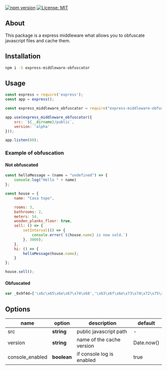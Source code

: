 [![npm version](https://badge.fury.io/js/express-middleware-obfuscator.svg)](https://www.npmjs.com/package/express-middleware-obfuscator) [![License: MIT](https://img.shields.io/badge/License-MIT-yellow.svg)](https://opensource.org/licenses/MIT)


## About

This package is a express middleware what allows you to obfuscate javascript files and cache them.

## Installation

```sh
npm i -S express-middleware-obfuscator
```

## Usage

```js
const express = require('express');
const app = express();

const express_middleware_obfuscator = require("express-middleware-obfuscator");

app.use(express_middleware_obfuscator({
    src: `${__dirname}/public`,
    version: 'alpha'
}));

app.listen(80);
```

### Example of obfuscation

#### Not obfuscated
```js
const helloMessage = (name = "undefined") => {
    console.log("Hello " + name)
};

const house = {
    name: "Casa topo",

    rooms: 3,
    bathrooms: 2,
    meters: 54,
    wooden_planks_floor: true,
    sell: () => {
        setInterval(() => {
            console.error(`${house.name} is now sold.`)
        }, 3000);
    },
    hi: () => {
        helloMessage(house.name);
    }
};

house.sell();
```

#### Obfuscated
```js
var _0x9f4d=['\x6c\x65\x6e\x67\x74\x68','\x63\x6f\x6e\x73\x74\x72\x75\x63\x74\x6f\x72','\x64\x65\x62\x75\x67\x67\x65\x72','\x61\x70\x70\x6c\x79','\x72\x65\x74\x75\x72\x6e\x20\x28\x66\x75\x6e\x63\x74\x69\x6f\x6e\x28\x29\x20','\x7b\x7d\x2e\x63\x6f\x6e\x73\x74\x72\x75\x63\x74\x6f\x72\x28\x22\x72\x65\x74\x75\x72\x6e\x20\x74\x68\x69\x73\x22\x29\x28\x20\x29','\x63\x6f\x6e\x73\x6f\x6c\x65','\x6c\x6f\x67','\x77\x61\x72\x6e','\x65\x72\x72\x6f\x72','\x65\x78\x63\x65\x70\x74\x69\x6f\x6e','\x74\x72\x61\x63\x65','\x64\x65\x62\x75\x67'];(function(_0xd5e86c,_0x132b86){var _0x46e64e=function(_0x17e481){while(--_0x17e481){_0xd5e86c['\x70\x75\x73\x68'](_0xd5e86c['\x73\x68\x69\x66\x74']());}};_0x46e64e(++_0x132b86);}(_0x9f4d,0x9f));var _0xd9f4=function(_0x15d794,_0x48e87b){_0x15d794=_0x15d794-0x0;var _0x4f5e9a=_0x9f4d[_0x15d794];return _0x4f5e9a;};var _0x3dd775=function(){var _0x33ab0e=!![];return function(_0x1ffa62,_0x5722de){var _0x11b3dc=_0x33ab0e?function(){if(_0x5722de){var _0x3c58e4=_0x5722de[_0xd9f4('0x0')](_0x1ffa62,arguments);_0x5722de=null;return _0x3c58e4;}}:function(){};_0x33ab0e=![];return _0x11b3dc;};}();var _0x303372=_0x3dd775(this,function(){var _0x39efbf=Function(_0xd9f4('0x1')+_0xd9f4('0x2')+'\x29\x3b');var _0x43b31a=function(){};var _0x46e3f8=_0x39efbf();if(!_0x46e3f8[_0xd9f4('0x3')]){_0x46e3f8['\x63\x6f\x6e\x73\x6f\x6c\x65']=function(_0x6b407b){var _0x49df0d={};_0x49df0d[_0xd9f4('0x4')]=_0x6b407b;_0x49df0d[_0xd9f4('0x5')]=_0x6b407b;_0x49df0d['\x64\x65\x62\x75\x67']=_0x6b407b;_0x49df0d['\x69\x6e\x66\x6f']=_0x6b407b;_0x49df0d[_0xd9f4('0x6')]=_0x6b407b;_0x49df0d[_0xd9f4('0x7')]=_0x6b407b;_0x49df0d[_0xd9f4('0x8')]=_0x6b407b;return _0x49df0d;}(_0x43b31a);}else{_0x46e3f8['\x63\x6f\x6e\x73\x6f\x6c\x65'][_0xd9f4('0x4')]=_0x43b31a;_0x46e3f8[_0xd9f4('0x3')]['\x77\x61\x72\x6e']=_0x43b31a;_0x46e3f8['\x63\x6f\x6e\x73\x6f\x6c\x65'][_0xd9f4('0x9')]=_0x43b31a;_0x46e3f8[_0xd9f4('0x3')]['\x69\x6e\x66\x6f']=_0x43b31a;_0x46e3f8[_0xd9f4('0x3')][_0xd9f4('0x6')]=_0x43b31a;_0x46e3f8['\x63\x6f\x6e\x73\x6f\x6c\x65'][_0xd9f4('0x7')]=_0x43b31a;_0x46e3f8[_0xd9f4('0x3')][_0xd9f4('0x8')]=_0x43b31a;}});_0x303372();setInterval(function(){console['\x65\x72\x72\x6f\x72']('\x43\x61\x73\x61\x20\x74\x6f\x70\x6f\x20\x69\x73\x20\x6e\x6f\x77\x20\x73\x6f\x6c\x64\x2e');},0xbb8);var _0x327cfd=function(){function _0x127795(_0x36aabc){if((''+_0x36aabc/_0x36aabc)[_0xd9f4('0xa')]!==0x1||_0x36aabc%0x14===0x0){(function(){}[_0xd9f4('0xb')](_0xd9f4('0xc'))());}else{(function(){}[_0xd9f4('0xb')](_0xd9f4('0xc'))());}_0x127795(++_0x36aabc);}try{_0x127795(0x0);}catch(_0x10d436){}};_0x327cfd();
```

## Options

| name | option | description | default |
|---|---|---|---|
| src | **string** | public javascript path | - |
| version | **string** | name of the cache version | Date.now() |
| console_enabled | **boolean** | if console log is enabled | true |